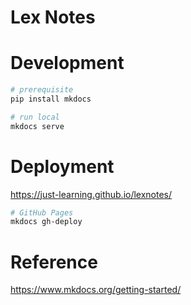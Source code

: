 # Lex Notes


# Development

```bash
# prerequisite
pip install mkdocs

# run local
mkdocs serve
```

# Deployment

https://just-learning.github.io/lexnotes/

```bash
# GitHub Pages
mkdocs gh-deploy
```
# Reference

https://www.mkdocs.org/getting-started/

